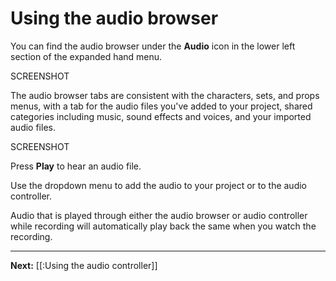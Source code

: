 # Using the audio browser

You can find the audio browser under the **Audio** icon in the lower left section of the expanded hand menu.

SCREENSHOT

The audio browser tabs are consistent with the characters, sets, and props menus, with a
tab for the audio files you've added to your project, shared categories including music, sound effects and voices, and your imported audio files.

SCREENSHOT

Press **Play** to hear an audio file.

Use the dropdown menu to add the audio to your project or to the audio controller.

Audio that is played through either the audio browser or audio controller while recording
will automatically play back the same when you watch the recording.

---

**Next:** [[:Using the audio controller]]
